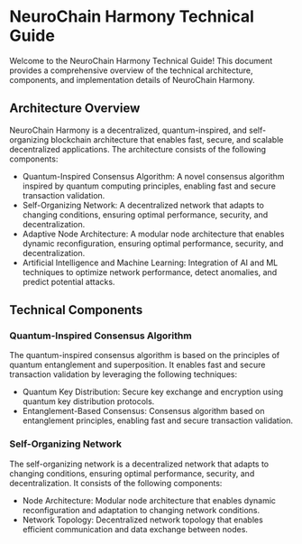 # NeuroChain Harmony Technical Guide
Welcome to the NeuroChain Harmony Technical Guide! This document provides a comprehensive overview of the technical architecture, components, and implementation details of NeuroChain Harmony.

## Architecture Overview
NeuroChain Harmony is a decentralized, quantum-inspired, and self-organizing blockchain architecture that enables fast, secure, and scalable decentralized applications. The architecture consists of the following components:

- Quantum-Inspired Consensus Algorithm: A novel consensus algorithm inspired by quantum computing principles, enabling fast and secure transaction validation.
- Self-Organizing Network: A decentralized network that adapts to changing conditions, ensuring optimal performance, security, and decentralization.
- Adaptive Node Architecture: A modular node architecture that enables dynamic reconfiguration, ensuring optimal performance, security, and decentralization.
- Artificial Intelligence and Machine Learning: Integration of AI and ML techniques to optimize network performance, detect anomalies, and predict potential attacks.

## Technical Components

### Quantum-Inspired Consensus Algorithm
The quantum-inspired consensus algorithm is based on the principles of quantum entanglement and superposition. It enables fast and secure transaction validation by leveraging the following techniques:

- Quantum Key Distribution: Secure key exchange and encryption using quantum key distribution protocols.
- Entanglement-Based Consensus: Consensus algorithm based on entanglement principles, enabling fast and secure transaction validation.

### Self-Organizing Network
The self-organizing network is a decentralized network that adapts to changing conditions, ensuring optimal performance, security, and decentralization. It consists of the following components:

- Node Architecture: Modular node architecture that enables dynamic reconfiguration and adaptation to changing network conditions.
- Network Topology: Decentralized network topology that enables efficient communication and data exchange between nodes.
